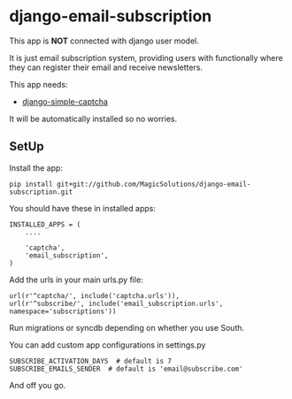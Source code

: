 # django-email-subscription

This app is **NOT** connected with django user model.

It is just email subscription system, providing users with functionally where they can register
their email and receive newsletters.

This app needs:
- [django-simple-captcha](https://github.com/mbi/django-simple-captcha)

It will be automatically installed so no worries.


## SetUp

Install the app:

    pip install git+git://github.com/MagicSolutions/django-email-subscription.git

You should have these in installed apps:

    INSTALLED_APPS = (
        ....

        'captcha',
        'email_subscription',
    )

Add the urls in your main urls.py file:

    url(r'^captcha/', include('captcha.urls')),
    url(r'^subscribe/', include('email_subscription.urls', namespace='subscriptions'))

Run migrations or syncdb depending on whether you use South.

You can add custom app configurations in settings.py

    SUBSCRIBE_ACTIVATION_DAYS  # default is 7
    SUBSCRIBE_EMAILS_SENDER  # default is 'email@subscribe.com'

And off you go.
